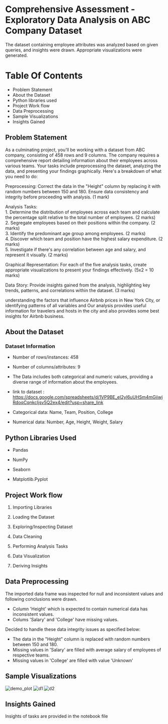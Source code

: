# **Comprehensive Assessment - Exploratory Data Analysis on ABC Company Dataset**

The dataset containing employee attributes was analyzed based on given queries, and insights were drawn. Appropriate visualizations were generated.

# Table Of Contents
  
  - Problem Statement
  - About the Dataset
  - Python libraries used
  - Project Work flow
  - Data Preprocessing
  - Sample Visualizations
  - Insights Gained

  
## Problem Statement

<p>As a culminating project, you'll be working with a dataset from ABC company, consisting of 458 rows and 9 columns. The company requires a comprehensive report detailing information about their employees across various teams. Your tasks include preprocessing the dataset, analyzing the data, and presenting your findings graphically. Here's a breakdown of what you need to do:</p>
<p>Preprocessing:
Correct the data in the "Height" column by replacing it with random numbers between 150 and 180. Ensure data consistency and integrity before proceeding with analysis. (1 mark)</p>
<p>Analysis Tasks:<br>
1. Determine the distribution of employees across each team and calculate the percentage split relative to the total number of employees. (2 marks)<br>
2. Segregate employees based on their positions within the company. (2 marks)<br>
3. Identify the predominant age group among employees. (2 marks)<br>
4. Discover which team and position have the highest salary expenditure. (2 marks)<br>
5. Investigate if there's any correlation between age and salary, and represent it visually. (2 marks)</p>
<p>Graphical Representation:
For each of the five analysis tasks, create appropriate visualizations to present your findings effectively. (5x2 = 10 marks)

Data Story:
Provide insights gained from the analysis, highlighting key trends, patterns, and correlations within the dataset. (3 marks)</p>


understanding the factors that influence Airbnb prices in New York City, or identifying patterns of all variables and Our analysis provides useful information for travelers and hosts in the city and also provides some best insights for Airbnb business.


## **About the Dataset**

### Dataset Information
* Number of rows/instances: 458
* Number of columns/attributes: 9

*   The Data includes both categorical and numeric values, providing a diverse range of information about the employees.

*   link to dataset : https://docs.google.com/spreadsheets/d/1VP9BE_eI2yl6uUHSm4mGiiwjRdoqCqnkcIjsv5Q2ex4/edit?usp=share_link

*   Categorical data: Name, Team, Position, College

*   Numerical data: Number, Age, Height, Weight, Salary


##  Python Libraries Used

* Pandas

* NumPy
  
* Seaborn

* Matplotlib.Pyplot


## Project Work flow

1. Importing Libraries

2. Loading the Dataset

3. Exploring/Inspecting Dataset

3. Data Cleaning

4. Performing Analysis Tasks 

5. Data Visualization

6. Deriving Insights


## Data Preprocessing

The imported data frame was inspected for null and inconsistent values and following conclusions were drawn.
- Column 'Height' which is expected to contain numerical data has inconsistent values.
- Colums 'Salary' and 'College' have missing values.

Decided to handle these data integrity issues as specified below:
- The data in the "Height" column is replaced with random numbers between 150 and 180.
- Missing values in 'Salary' are filled with average salary of employees of respective teams.
- Missing values in 'College' are filled with value 'Unknown'

## Sample Visualizations

![demo_plot](https://github.com/abhi-ram-krishna/EDA-Employee-Dataset/assets/42677472/3f04d0d0-f990-4640-8b88-96d54cea9bcc)
![d1](https://github.com/abhi-ram-krishna/EDA-Employee-Dataset/assets/42677472/b4529e4f-1ab1-44fd-a94a-6aa524f2b398)
![d2](https://github.com/abhi-ram-krishna/EDA-Employee-Dataset/assets/42677472/5517e8aa-3a37-49f8-aa7d-907cdff23445)

## Insights Gained
Insights of tasks are provided in the notebook file
